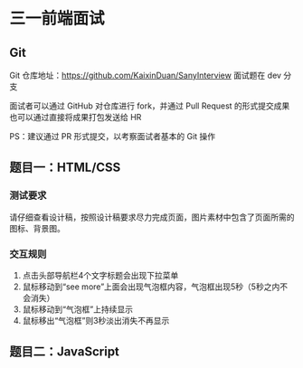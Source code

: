 # 三一前端面试

## Git

Git 仓库地址：https://github.com/KaixinDuan/SanyInterview
面试题在 dev 分支

面试者可以通过 GitHub 对仓库进行 fork，并通过 Pull Request 的形式提交成果
也可以通过直接将成果打包发送给 HR

PS：建议通过 PR 形式提交，以考察面试者基本的 Git 操作

## 题目一：HTML/CSS

### 测试要求

请仔细查看设计稿，按照设计稿要求尽力完成页面，图片素材中包含了页面所需的图标、背景图。

### 交互规则

1. 点击头部导航栏4个文字标题会出现下拉菜单
2. 鼠标移动到“see more”上面会出现气泡框内容，气泡框出现5秒（5秒之内不会消失）
3. 鼠标移动到“气泡框”上持续显示
4. 鼠标移出“气泡框”则3秒淡出消失不再显示

## 题目二：JavaScript

